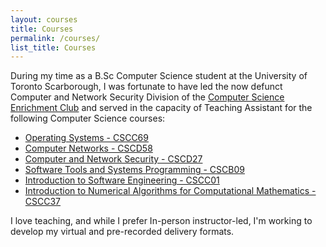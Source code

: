 ```yaml
---
layout: courses
title: Courses
permalink: /courses/
list_title: Courses
---
```



During my time as a B.Sc Computer Science student at the University of Toronto Scarborough, I was fortunate to have led the now defunct Computer and Network Security Division of the [Computer Science Enrichment Club](https://csec.club/) and served in the capacity of Teaching Assistant for the following Computer Science courses:

- [Operating Systems - CSCC69](https://utsc.calendar.utoronto.ca/course/cscc69h3)
- [Computer Networks - CSCD58](https://utsc.calendar.utoronto.ca/course/cscd58h3)
- [Computer and Network Security - CSCD27](https://utsc.calendar.utoronto.ca/course/cscd27h3)
- [Software Tools and Systems Programming - CSCB09](https://utsc.calendar.utoronto.ca/course/cscb09h3)
- [Introduction to Software Engineering - CSCC01](https://utsc.calendar.utoronto.ca/course/cscc01h3)
- [Introduction to Numerical Algorithms for Computational Mathematics - CSCC37](https://utsc.calendar.utoronto.ca/course/cscc37h3)

I love teaching, and while I prefer In-person instructor-led, I'm working to develop my virtual and pre-recorded delivery formats.
